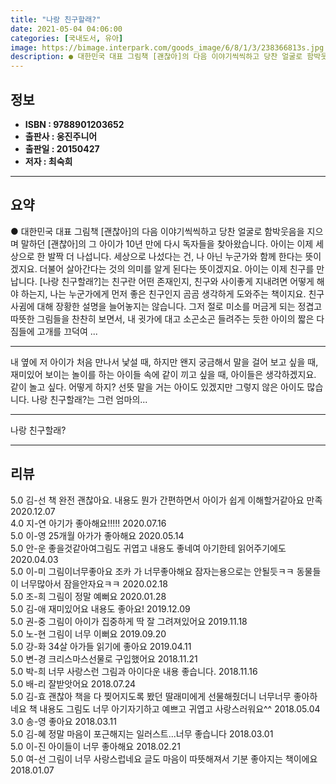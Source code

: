```yaml
---
title: "나랑 친구할래?"
date: 2021-05-04 04:06:00
categories: [국내도서, 유아]
image: https://bimage.interpark.com/goods_image/6/8/1/3/238366813s.jpg
description: ● 대한민국 대표 그림책 [괜찮아]의 다음 이야기씩씩하고 당찬 얼굴로 함박웃음을 지으며 말하던 [괜찮아]의 그 아이가 10년 만에 다시 독자들을 찾아왔습니다. 아이는 이제 세상으로 한 발짝 더 나섭니다. 세상으로 나섰다는 건, 나 아닌 누군가와 함께 한다는 뜻이겠지요. 더불어 살아간다
---
```


## **정보**

- **ISBN : 9788901203652**
- **출판사 : 웅진주니어**
- **출판일 : 20150427**
- **저자 : 최숙희**

------



## **요약**

●  대한민국 대표 그림책 [괜찮아]의 다음 이야기씩씩하고 당찬 얼굴로 함박웃음을 지으며 말하던 [괜찮아]의 그 아이가 10년 만에 다시 독자들을 찾아왔습니다. 아이는 이제 세상으로 한 발짝 더 나섭니다. 세상으로 나섰다는 건, 나 아닌 누군가와 함께 한다는 뜻이겠지요. 더불어 살아간다는 것의 의미를 알게 된다는 뜻이겠지요. 아이는 이제 친구를 만납니다. [나랑 친구할래?]는 친구란 어떤 존재인지, 친구와 사이좋게 지내려면 어떻게 해야 하는지, 나는 누군가에게 먼저 좋은 친구인지 곰곰 생각하게 도와주는 책이지요. 친구 사귐에 대해 장황한 설명을 늘어놓지는 않습니다. 그저 절로 미소를 머금게 되는 정겹고 따뜻한 그림들을 찬찬히 보면서, 내 귓가에 대고 소곤소곤 들려주는 듯한 아이의 짧은 다짐들에 고개를 끄덕여 ...

------

내 옆에 저 아이가 처음 만나서 낯설 때, 하지만 왠지 궁금해서 말을 걸어 보고 싶을 때, 재미있어 보이는 놀이를 하는 아이들 속에 같이 끼고 싶을 때, 아이들은 생각하겠지요. 같이 놀고 싶다. 어떻게 하지? 선뜻 말을 거는 아이도 있겠지만 그렇지 않은 아이도 많습니다. 나랑 친구할래?는 그런 엄마의... 

------


나랑 친구할래? 

------


## **리뷰** 

5.0 김-선 책 완전 괜찮아요. 내용도 뭔가 간편하면서 아이가 쉽게 이해할거같아요 만족 2020.12.07 <br/>4.0 지-연 아기가 좋아해요!!!!! 2020.07.16 <br/>5.0 이-영 25개월 아가가 좋아해요 2020.05.14 <br/>5.0 안-운 좋을것같아여그림도 귀엽고 내용도 좋네여 아기한테 읽어주기에도  2020.04.03 <br/>5.0 이-미 그림이너무좋아요 조카 가 너무좋아해요 잠자는용으로는 안될듯ㅋㅋ 동물들이 너무많아서 잠을안자요ㅋㅋ 2020.02.18 <br/>5.0 조-희 그림이 정말 예뻐요 2020.01.28 <br/>5.0 김-애 재미있어요 내용도 좋아요! 2019.12.09 <br/>5.0 권-중 그림이 아이가 집중하게 딱 잘 그려져있어요 2019.11.18 <br/>5.0 노-현 그림이 너무 이뻐요 2019.09.20 <br/>5.0 강-화 34살 아가들 읽기에 좋아요 2019.04.11 <br/>5.0 변-경 크리스마스선물로 구입했어요 2018.11.21 <br/>5.0 박-희 너무 사랑스런 그림과 아이다운 내용
좋습니다. 2018.11.16 <br/>5.0 배-리 잘받앗어요 2018.07.24 <br/>5.0 김-효 괜찮아 책을 다 찢어지도록 봤던 딸래미에게 선물해줬더니 너무너무 좋아하네요 책 내용도 그림도 너무 아기자기하고 예쁘고 귀엽고 사랑스러워요^^  2018.05.04 <br/>3.0 송-영 좋아요 2018.03.11 <br/>5.0 김-혜 정말 마음이 포근해지는 일러스트...너무 좋습니다 2018.03.01 <br/>5.0 이-진 아이들이 너무 좋아해요 2018.02.21 <br/>5.0 여-선 그림이 너무 사랑스럽네요 글도 마음이 따뜻해져서 기분 좋아지는 책이에요 2018.01.07 <br/>